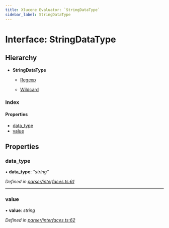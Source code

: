 ```yaml
---
title: Xlucene Evaluator: `StringDataType`
sidebar_label: StringDataType
---
```


# Interface: StringDataType

## Hierarchy

* **StringDataType**

  * [Regexp](regexp.md)

  * [Wildcard](wildcard.md)

### Index

#### Properties

* [data_type](stringdatatype.md#data_type)
* [value](stringdatatype.md#value)

## Properties

###  data_type

• **data_type**: *"string"*

*Defined in [parser/interfaces.ts:61](https://github.com/terascope/teraslice/blob/9dc0f8b8/packages/xlucene-evaluator/src/parser/interfaces.ts#L61)*

___

###  value

• **value**: *string*

*Defined in [parser/interfaces.ts:62](https://github.com/terascope/teraslice/blob/9dc0f8b8/packages/xlucene-evaluator/src/parser/interfaces.ts#L62)*


